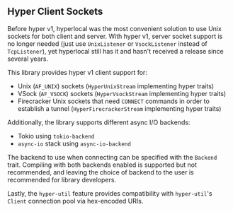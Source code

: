 ## Hyper Client Sockets

Before hyper v1, hyperlocal was the most convenient solution to use Unix sockets for both client and server. With hyper v1, server socket support is no longer needed (just use `UnixListener` or `VsockListener` instead of `TcpListener`), yet hyperlocal still has it and hasn't received a release since several years.

This library provides hyper v1 client support for:

- Unix (`AF_UNIX`) sockets (`HyperUnixStream` implementing hyper traits)
- VSock (`AF_VSOCK`) sockets (`HyperVsockStream` implementing hyper traits)
- Firecracker Unix sockets that need `CONNECT` commands in order to establish a tunnel (`HyperFirecrackerStream` implementing hyper traits)

Additionally, the library supports different async I/O backends:

- Tokio using `tokio-backend`
- `async-io` stack using `async-io-backend`

The backend to use when connecting can be specified with the `Backend` trait. Compiling with both backends enabled is supported but not recommended, and leaving the choice of backend to the user is recommended for library developers.

Lastly, the `hyper-util` feature provides compatibility with `hyper-util`'s `Client` connection pool via hex-encoded URIs.
